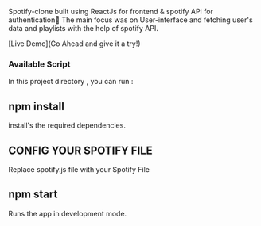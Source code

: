 Spotify-clone built using ReactJs for frontend & spotify API for authentication🚀
The main focus was on User-interface and fetching user's data and playlists with the help of spotify API.

[Live Demo](Go Ahead and give it a try!)

### Available Script

In this project directory , you can run :

## npm install

install's the required dependencies.

## CONFIG YOUR SPOTIFY FILE

Replace spotify.js file with your Spotify File

## npm start

Runs the app in development mode.
